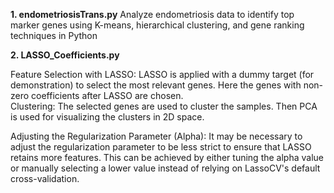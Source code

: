 
**1. endometriosisTrans.py**
Analyze endometriosis data to identify top marker genes using K-means, hierarchical clustering, and gene ranking techniques in Python

**2. LASSO_Coefficients.py** <br>

Feature Selection with LASSO: LASSO is applied with a dummy target (for demonstration) to select the most relevant genes. Here the genes with non-zero coefficients after LASSO are chosen. <br>
Clustering: The selected genes are used to cluster the samples. Then PCA is used for visualizing the clusters in 2D space. <br>
   
Adjusting the Regularization Parameter (Alpha): It may be necessary to adjust the regularization parameter to be less strict to ensure that LASSO retains more features. This can be achieved by either tuning the alpha value or manually selecting a lower value instead of relying on LassoCV's default cross-validation.
